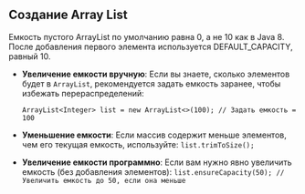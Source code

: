 ## Создание Array List

Eмкость пустого ArrayList по умолчанию равна 0, а не 10 как в Java 8. После добавления первого элемента используется DEFAULT_CAPACITY, равный 10.

- **Увеличение емкости вручную**: Если вы знаете, сколько элементов будет в `ArrayList`, рекомендуется задать емкость заранее, чтобы избежать перераспределений:

    `ArrayList<Integer> list = new ArrayList<>(100); // Задать емкость = 100`
    
- **Уменьшение емкости**: Если массив содержит меньше элементов, чем его текущая емкость, используйте:
	`list.trimToSize();`
    
- **Увеличение емкости программно**: Если вам нужно явно увеличить емкость (без добавления элементов):
    `list.ensureCapacity(50); // Увеличить емкость до 50, если она меньше`